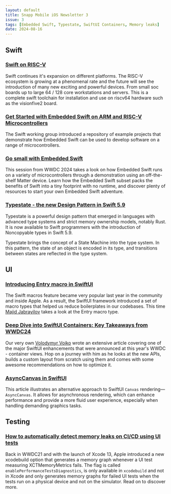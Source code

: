 ```yaml
---
layout: default
title: Snapp Mobile iOS Newsletter 3
issue: 3
tags: [Embedded Swift, Typestate, SwiftUI Containers, Memory leaks]
date: 2024-08-16
---
```

## Swift

### [Swift on RISC-V](https://forums.swift.org/t/swift-on-risc-v/65905/10)

Swift continues it's expansion on different platforms. The RISC-V ecosystem is growing at a phenomenal rate and the future will see the introduction of many new exciting and powerful devices. From small soc boards up to large 64 / 128 core workstations and servers. This is a complete swift toolchain for installation and use on riscv64 hardware such as the visionfive2 board.

### [Get Started with Embedded Swift on ARM and RISC-V Microcontrollers](https://www.swift.org/blog/embedded-swift-examples)

The Swift working group introduced a repository of example projects that demonstrate how Embedded Swift can be used to develop software on a range of microcontrollers.

### [Go small with Embedded Swift](https://developer.apple.com/wwdc24/10197)

This session from WWDC 2024 takes a look on how Embedded Swift runs on a variety of microcontrollers through a demonstration using an off-the-shelf Matter device. Learn how the Embedded Swift subset packs the benefits of Swift into a tiny footprint with no runtime, and discover plenty of resources to start your own Embedded Swift adventure.

### [Typestate - the new Design Pattern in Swift 5.9](https://swiftology.io/articles/typestate)

Typestate is a powerful design pattern that emerged in languages with advanced type systems and strict memory ownership models, notably Rust. It is now available to Swift programmers with the introduction of Noncopyable types in Swift 5.9.

Typestate brings the concept of a State Machine into the type system. In this pattern, the state of an object is encoded in its type, and transitions between states are reflected in the type system.

## UI

### [Introducing Entry macro in SwiftUI](https://swiftwithmajid.com/2024/07/09/introducing-entry-macro-in-swiftui/)

The Swift macros feature became very popular last year in the community and inside Apple. As a result, the SwiftUI framework introduced a set of macro types that helped us reduce boilerplates in our codebases. This time [Majid Jabrayilov](https://x.com/mecid) takes a look at the Entry macro type.

### [Deep Dive into SwiftUI Containers: Key Takeaways from WWDC24](https://medium.com/snapp-mobile/deep-dive-into-swiftui-containers-key-takeaways-from-wwdc24-99e08a40e80c)

Our very own [Volodymyr Voiko](https://x.com/v_voiko) wrote an extensive article covering one of the major SwiftUI enhancements that were announced at this year's WWDC - container views. Hop on a journey with him as he looks at the new APIs, builds a custom layout from scratch using them and comes with some awesome recommendations on how to optimize it.

### [AsyncCanvas in SwiftUI](https://medium.com/@adurymanov/asynccanvas-in-swiftui-a80deea7f1b9)

This article illustrates an alternative approach to SwiftUI `Canvas` rendering—`AsyncCanvas`. It allows for asynchronous rendering, which can enhance performance and provide a more fluid user experience, especially when handling demanding graphics tasks.

## Testing

### [How to automatically detect memory leaks on CI/CD using UI tests](https://www.polpiella.dev/automatically-detect-memory-leaks-using-ui-tests)

Back in WWDC21 and with the launch of Xcode 13, Apple introduced a new xcodebuild option that generates a memory graph whenever a UI test measuring XCTMemoryMetrics fails. The flag is called `enablePerformanceTestsDiagnostics`, is only available in `xcodebuild` and not in Xcode and only generates memory graphs for failed UI tests when the tests run on a physical device and not on the simulator. Read on to discover more.
